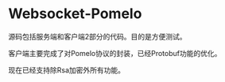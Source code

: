 Websocket-Pomelo
================

源码包括服务端和客户端2部分的代码。目的是方便测试。

客户端主要完成了对Pomelo协议的封装，已经Protobuf功能的优化。

现在已经支持除Rsa加密外所有功能。




